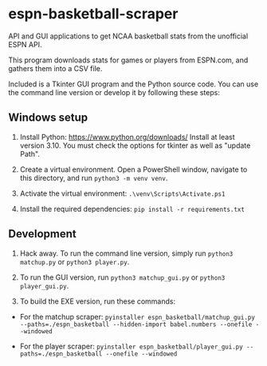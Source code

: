 # espn-basketball-scraper
API and GUI applications to get NCAA basketball stats from the unofficial ESPN API.

This program downloads stats for games or players from ESPN.com, and gathers
them into a CSV file.

Included is a Tkinter GUI program and the Python source code. You can use
the command line version or develop it by following these steps:

## Windows setup

1. Install Python: https://www.python.org/downloads/
   Install at least version 3.10.
   You must check the options for tkinter as well as "update Path".

2. Create a virtual environment. Open a PowerShell window, navigate to this
   directory, and run `python3 -m venv venv`.

3. Activate the virtual environment: `.\venv\Scripts\Activate.ps1`

4. Install the required dependencies: `pip install -r requirements.txt`

## Development

1. Hack away. To run the command line version, simply run `python3 matchup.py`
   or `python3 player.py`.

2. To run the GUI version, run `python3 matchup_gui.py` or
   `python3 player_gui.py`.

3. To build the EXE version, run these commands:
  * For the matchup scraper:
   `pyinstaller espn_basketball/matchup_gui.py --paths=./espn_basketball
      --hidden-import babel.numbers --onefile --windowed`

  * For the player scraper:
   `pyinstaller espn_basketball/player_gui.py --paths=./espn_basketball
      --onefile --windowed`
